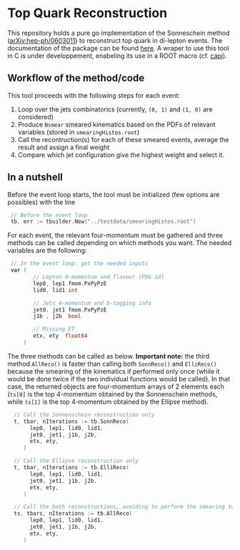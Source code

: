 # Top Quark Reconstruction

This repository holds a pure go implementation of the Sonneschein method ([arXiv:hep-ph/0603011](https://arxiv.org/abs/hep-ph/0603011))
to reconstruct top quark in di-lepton events. The documentation of the package can be found [here](https://godoc.org/github.com/rmadar/go-topquark-reco/sonn). A wraper to use this tool in C is under developpement, enabeling its use in a ROOT macro (cf. [capi](capi)).

## Workflow of the method/code

This tool proceeds with the following steps for each event:
 1. Loop over the jets combinatorics (currently, `(0, 1)` and `(1, 0)` are considered)
 2. Produce `Nsmear` smeared kinematics based on the PDFs of relevant variables (stored in `smearingHistos.root`)
 3. Call the recontruction(s) for each of these smeared events, average the result and assign a final weight
 4. Compare which jet configuration give the highest weight and select it.

## In a nutshell

Before the event loop starts, the tool must be initialized (few options are possibles) with the line

```go
 // Before the event loop
 tb, err := tbuilder.New("../testdata/smearingHistos.root")
```

For each event, the relevant four-momentum must be gathered and three
methods can be called depending on which methods you want. The needed
variables are the following:

```go
 // In the event loop: get the needed inputs
 var (
        // Lepton 4-momentum and flavour (PDG id)
        lep0, lep1 fmom.PxPyPzE
        lid0, lid1 int

        // Jets 4-momentum and b-tagging info
        jet0, jet1 fmom.PxPyPzE
        j1b , j2b  bool

        // Missing ET
        etx, ety  float64
     )
```

The three methods can be called as below. **Important note:** the third
method `AllReco()` is faster than calling both `SonnReco()` and `ElliReco()`
because the smearing of the kinematics if performed only once (while it would be done twice if
the two individual functions would be called). In that case, the returned objects
are four-momentum arrays of 2 elements each (`ts[0]` is the top 4-momentum obtained by the
Sonnenschein methods, while `ts[1]` is the top 4-momentum obtained by the Ellipse method).
 
```go
  // Call the Sonnenschein reconstruction only
  t, tbar, nIterations := tb.SonnReco(
	   lep0, lep1, lid0, lid1,
	   jet0, jet1, j1b, j2b,
	   etx, ety,
     )

  // Call the Ellipse reconstruction only
  t, tbar, nIterations := tb.ElliReco(
	   lep0, lep1, lid0, lid1,
	   jet0, jet1, j1b, j2b,
	   etx, ety,
     )

  // Call the both reconstructions, avoiding to perform the smearing twice.
  ts, tbars, nIterations := tb.AllReco(
	   lep0, lep1, lid0, lid1,
	   jet0, jet1, j1b, j2b, 
	   etx, ety,   
     )	   	

```